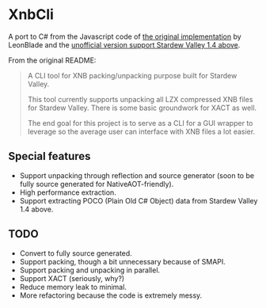 # XnbCli
A port to C# from the Javascript code of [the original implementation](https://github.com/LeonBlade/xnbcli) by LeonBlade and the [unofficial version support Stardew Valley 1.4 above](https://github.com/LeonBlade/xnbcli/issues/13#issuecomment-1138169672).

From the original README:

> A CLI tool for XNB packing/unpacking purpose built for Stardew Valley.
>
> This tool currently supports unpacking all LZX compressed XNB files for Stardew Valley.
> There is some basic groundwork for XACT as well.
>
> The end goal for this project is to serve as a CLI for a GUI wrapper to leverage so the average user can interface with XNB files a lot easier.


## Special features
- Support unpacking through reflection and source generator (soon to be fully source generated for NativeAOT-friendly).
- High performance extraction.
- Support extracting POCO (Plain Old C# Object) data from Stardew Valley 1.4 above.

## TODO
- Convert to fully source generated.
- Support packing, though a bit unnecessary because of SMAPI.
- Support packing and unpacking in parallel.
- Support XACT (seriously, why?)
- Reduce memory leak to minimal.
- More refactoring because the code is extremely messy.
